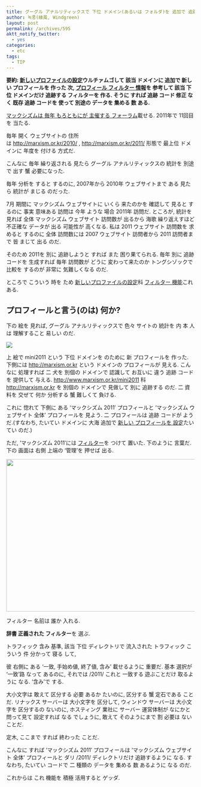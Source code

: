 ```yaml
---
title: グーグル アナルリティックスで 下位 ドメイン(あるいは フォルダ)を 追加で 追跡して たいのに, 追加で 追跡コードを 挿入するの なくても なるように する 方法
author: 녹풍(綠風, Windgreen)
layout: post
permalink: /archives/595
aktt_notify_twitter:
  - yes
categories:
  - etc
tags:
  - TIP
---
```

**要約: <a href="http://support.google.com/analytics/bin/answer.py?hl=ja&answer=1009714" target="_top">新しいプロファイルの設定</a>ウルチァムゴして 該当 ドメインに 追加で 新しい プロフィールを 作った 次, <a href="http://www.google.com/support/analytics/bin/answer.py?hl=ja&answer=55494" target="_top">プロフィール フィルター 情報</a>を 参考して 該当 下位 ドメインだけ 追跡する フィルターを 作る. そうに すれば 追跡 コード 修正 なく 既存 追跡 コードを 使って 別途の データを 集める 数 ある.**

<a href="http://marxism.or.kr/" target="_top">マックシズムは 毎年 もろともにが 主催する フォーラム</a>載せる. 2011年で 11回目を 当たる.

毎年 開く ウェブサイトの 住所は <a href="http://marxism.or.kr/2010/" target="_top">http://marxism.or.kr/2010/</a> , <a href="http://marxism.or.kr/2011/" target="_top">http://marxism.or.kr/2011/</a> 形態で 最上位 ドメインに 年度を 付ける 方式だ.

こんなに 毎年 繰り返される 見たら グーグル アナルリティックスの 統計を 別途で 出す 蟹 必要になった.

毎年 分析を すると するのに, 2007年から 2010年 ウェブサイトまで ある 見たら 統計が まじる のだった.

7月 期間に マックシズム ウェブサイトに いくら 来たのかを 確認して 見ると するのに 事実 意味ある 訪問は 今年 ような 場合 2011年 訪問だ. ところが, 統計を 見れば 全体 マックシズム ウェブサイト 訪問数が 出るから 海歌 繰り返えすほど 不正確な データが 出る 可能性が 高くなる. 私は 2011 ウェブサイト 訪問数を 求めると するのに 全体 訪問数には 2007 ウェブサイト 訪問者から 2011 訪問者まで 皆 まじて 出る のだ.

そのため 2011を 別に 追跡しようと すれば また 困り果てられる. 毎年 別に 追跡コードを 生成すれば 毎年 訪問数が どうに 変わって来たのか トングシゾックで 比較を するのが 非常に 気難しくなる のだ.

ところで こういう 時を ため <a href="http://support.google.com/analytics/bin/answer.py?hl=ja&answer=1009714" target="_top">新しいプロファイルの設定</a>科 <a href="http://www.google.com/support/analytics/bin/answer.py?hl=ja&answer=55494" target="_top">フィルター 機能</a>これ ある.

## プロフィールと言う(のは) 何か?

下の 絵を 見れば, グーグル アナルリティックスで 色々 サイトの 統計を 内 本 人は 理解すること 易しい のだ.

![][1]

上 絵で mini2011 という 下位 ドメインを のために 新 プロフィールを 作った. 下側には http://marxism.or.kr という ドメインの プロフィールが 見える. こんなに 処理すれば 二 犬を 別個の ドメインで 認識して お互いに 違う 追跡 コードを 提供して 与える. http://www.marxism.or.kr/mini2011 科 http://marxism.or.kr を 別個の ドメインで 見做して 別に 追跡する のだ. 二 資料を 交ぜて 何か 分析する 蟹 難しくて 負ける.

これに 惚れて 下側に ある ‘マックシズム 2011′ プロフィールと ‘マックシズム ウェブサイト 全体’ プロフィールを 見よう. 二 プロフィールは 追跡 コードが ようだ.(すなわち, たいてい ドメインに 大海 追加で <a href="http://support.google.com/analytics/bin/answer.py?hl=ja&answer=1009714" target="_top">新しい プロフィールを 設定</a>たいてい のだ.)

ただ, ‘マックシズム 2011′には <a href="http://www.google.com/support/analytics/bin/answer.py?hl=ja&answer=55494" target="_top">フィルター</a>を つけて 置いた. 下のように 言葉だ. 下の 画面は 右側 上端の ‘管理’を 押せば 出る.

<img alt="" src="https://dl.dropbox.com/u/15546257/blog/mytory/google-analytics-duplicate-profile-filter-ja.png" width="511" height="406" />

フィルター 名前は 誰か 入れる.

**辞書 正義された フィルター**を 選ぶ.

トラフィック 含み 基準, 該当 下位 ディレクトリで 流入された トラフィック こういう 件 分かって 寝る して,

彼 右側に ある ‘一致, 手始め値, 終了値, 含み’ 載せるように 重要だ. 基本 選択が ‘一致’路 なって あるのに, それでは /2011/ これと 一致する 遊ぶことだけ 取るように なる. ‘含み’で する.

大小文字は 敢えて 区分する 必要 あるか たいのに, 区分する 蟹 定石である ことだ. リナックス サーバーは 大小文字を 区分して, ウィンドウ サーバーは 大小文字を 区分するの ないのに, ホスティング 業社に サーバー 運営体制が なにかと 問って見て 設定すれば なる でしょうに, 敢えて そのようにまで 割 必要は ない ことだ.

定木, ここまで すれば 終わった ことだ.

こんなに すれば ‘マックシズム 2011′ プロフィールは ‘マックシズム ウェブサイト 全体’ プロフィールと ダリ /2011/ ディレクトリだけ 追跡するように なる. すなわち, たいてい コードで 二 種類の データを 集める 数 あるように なる のだ.

これからは これ 機能を 積極 活用すると ゲッダ.

 [1]: https://dl.dropbox.com/u/15546257/blog/mytory/google-analytics-duplicate-profile.png